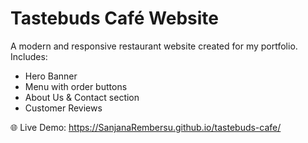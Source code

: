 # Tastebuds Café Website

A modern and responsive restaurant website created for my portfolio.  
Includes:  
- Hero Banner  
- Menu with order buttons  
- About Us & Contact section  
- Customer Reviews  

🌐 Live Demo: https://SanjanaRembersu.github.io/tastebuds-cafe/
